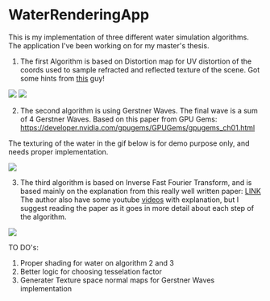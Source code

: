 # WaterRenderingApp

This is my implementation of three different water simulation algorithms. The application I've been working on for my master's thesis.

1) The first Algorithm is based on Distortion map for UV distortion of the coords used to sample refracted and reflected texture of the scene. Got some hints from [this](url=https://www.youtube.com/watch?v=HusvGeEDU_U) guy! 

![](https://media.giphy.com/media/fiqd9kNSDsW5ILi8rT/giphy.gif)
![](https://github.com/IonUreche/WaterRenderingApp/master/CUDA_Water_Simulation_Project/src/Media/Water1Gif.gif)

2) The second algorithm is using Gerstner Waves. The final wave is a sum of 4 Gerstner Waves.
Based on this paper from GPU Gems: https://developer.nvidia.com/gpugems/GPUGems/gpugems_ch01.html

The texturing of the water in the gif below is for demo purpose only, and needs proper implementation.

![](https://media.giphy.com/media/vw8UdCREdLOIiJDRbf/giphy.gif)

3) The third algorithm is based on Inverse Fast Fourier Transform, and is based mainly on the explanation from this really well written paper: [LINK](https://tubdok.tub.tuhh.de/handle/11420/1439?locale=en)
The author also have some  youtube [videos](https://www.youtube.com/watch?v=B3YOLg0sA2g) with explanation, but I suggest reading the paper as it goes in more detail about each step of the algorithm.

![](https://media.giphy.com/media/5BWuFKYtU0r6fLyZDO/giphy.gif)

TO DO's:
1. Proper shading for water on algorithm 2 and 3
2. Better logic for choosing tesselation factor
3. Generater Texture space normal maps for Gerstner Waves implementation
